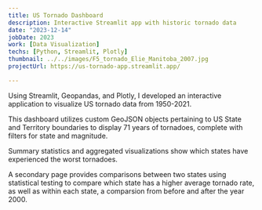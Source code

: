 ```yaml
---
title: US Tornado Dashboard
description: Interactive Streamlit app with historic tornado data
date: "2023-12-14"
jobDate: 2023
work: [Data Visualization]
techs: [Python, Streamlit, Plotly]
thumbnail: ../../images/F5_tornado_Elie_Manitoba_2007.jpg
projectUrl: https://us-tornado-app.streamlit.app/

---
```


Using Streamlit, Geopandas, and Plotly, I developed an interactive application to visualize US tornado data from 1950-2021.

This dashboard utilizes custom GeoJSON objects pertaining to US State and Territory boundaries to display 71 years of tornadoes, complete with filters for state and magnitude. 

Summary statistics and aggregated visualizations show which states have experienced the worst tornadoes. 

A secondary page provides comparisons between two states using statistical testing to compare which state has a higher average tornado rate, as well as within each state, a comparsion from before and after the year 2000. 


